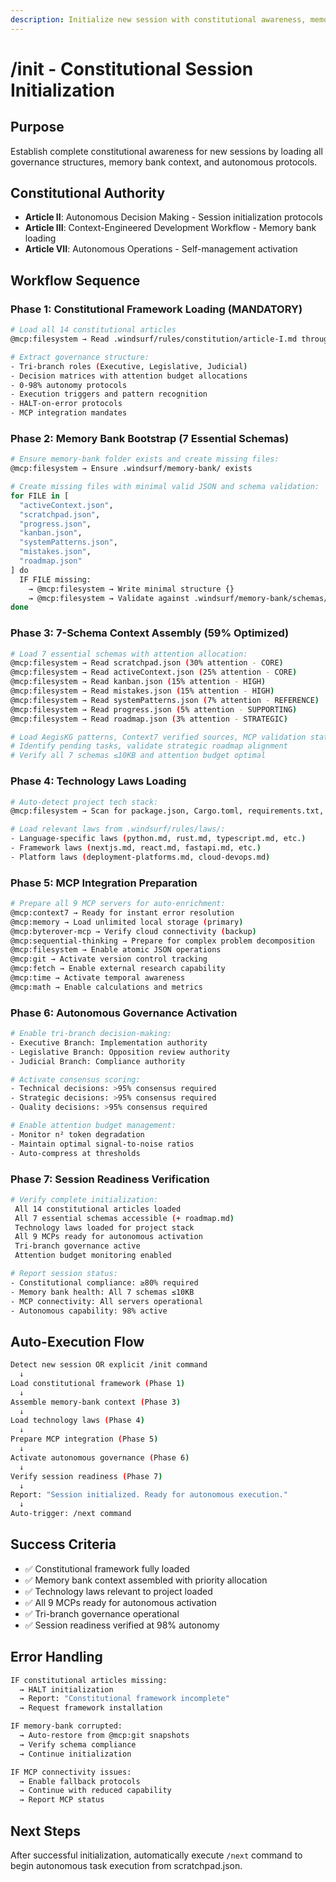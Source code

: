 ```yaml
---
description: Initialize new session with constitutional awareness, memory bank context, and autonomous governance activation
---
```


# /init - Constitutional Session Initialization

## Purpose
Establish complete constitutional awareness for new sessions by loading all governance structures, memory bank context, and autonomous protocols.

## Constitutional Authority
- **Article II**: Autonomous Decision Making - Session initialization protocols
- **Article III**: Context-Engineered Development Workflow - Memory bank loading
- **Article VII**: Autonomous Operations - Self-management activation

## Workflow Sequence

### Phase 1: Constitutional Framework Loading (MANDATORY)
```bash
# Load all 14 constitutional articles
@mcp:filesystem → Read .windsurf/rules/constitution/article-I.md through article-XIV.md

# Extract governance structure:
- Tri-branch roles (Executive, Legislative, Judicial)
- Decision matrices with attention budget allocations
- 0-98% autonomy protocols
- Execution triggers and pattern recognition
- HALT-on-error protocols
- MCP integration mandates
```

### Phase 2: Memory Bank Bootstrap (7 Essential Schemas)
```bash
# Ensure memory-bank folder exists and create missing files:
@mcp:filesystem → Ensure .windsurf/memory-bank/ exists

# Create missing files with minimal valid JSON and schema validation:
for FILE in [
  "activeContext.json",
  "scratchpad.json",
  "progress.json",
  "kanban.json",
  "systemPatterns.json",
  "mistakes.json",
  "roadmap.json"
] do
  IF FILE missing:
    → @mcp:filesystem → Write minimal structure {}
    → @mcp:filesystem → Validate against .windsurf/memory-bank/schemas/* corresponding schema
done
```

### Phase 3: 7-Schema Context Assembly (59% Optimized)
```bash
# Load 7 essential schemas with attention allocation:
@mcp:filesystem → Read scratchpad.json (30% attention - CORE)
@mcp:filesystem → Read activeContext.json (25% attention - CORE)  
@mcp:filesystem → Read kanban.json (15% attention - HIGH)
@mcp:filesystem → Read mistakes.json (15% attention - HIGH)
@mcp:filesystem → Read systemPatterns.json (7% attention - REFERENCE)
@mcp:filesystem → Read progress.json (5% attention - SUPPORTING)
@mcp:filesystem → Read roadmap.json (3% attention - STRATEGIC)

# Load AegisKG patterns, Context7 verified sources, MCP validation states
# Identify pending tasks, validate strategic roadmap alignment
# Verify all 7 schemas ≤10KB and attention budget optimal
```

### Phase 4: Technology Laws Loading
```bash
# Auto-detect project tech stack:
@mcp:filesystem → Scan for package.json, Cargo.toml, requirements.txt, go.mod, pom.xml

# Load relevant laws from .windsurf/rules/laws/:
- Language-specific laws (python.md, rust.md, typescript.md, etc.)
- Framework laws (nextjs.md, react.md, fastapi.md, etc.)
- Platform laws (deployment-platforms.md, cloud-devops.md)
```

### Phase 5: MCP Integration Preparation
```bash
# Prepare all 9 MCP servers for auto-enrichment:
@mcp:context7 → Ready for instant error resolution
@mcp:memory → Load unlimited local storage (primary)
@mcp:byterover-mcp → Verify cloud connectivity (backup)
@mcp:sequential-thinking → Prepare for complex problem decomposition
@mcp:filesystem → Enable atomic JSON operations
@mcp:git → Activate version control tracking
@mcp:fetch → Enable external research capability
@mcp:time → Activate temporal awareness
@mcp:math → Enable calculations and metrics
```

### Phase 6: Autonomous Governance Activation
```bash
# Enable tri-branch decision-making:
- Executive Branch: Implementation authority
- Legislative Branch: Opposition review authority
- Judicial Branch: Compliance authority

# Activate consensus scoring:
- Technical decisions: >95% consensus required
- Strategic decisions: >95% consensus required
- Quality decisions: >95% consensus required

# Enable attention budget management:
- Monitor n² token degradation
- Maintain optimal signal-to-noise ratios
- Auto-compress at thresholds
```

### Phase 7: Session Readiness Verification
```bash
# Verify complete initialization:
 All 14 constitutional articles loaded
 All 7 essential schemas accessible (+ roadmap.md)
 Technology laws loaded for project stack
 All 9 MCPs ready for autonomous activation
 Tri-branch governance active
 Attention budget monitoring enabled

# Report session status:
- Constitutional compliance: ≥80% required
- Memory bank health: All 7 schemas ≤10KB
- MCP connectivity: All servers operational
- Autonomous capability: 98% active
```

## Auto-Execution Flow
```bash
Detect new session OR explicit /init command
  ↓
Load constitutional framework (Phase 1)
  ↓
Assemble memory-bank context (Phase 3)
  ↓
Load technology laws (Phase 4)
  ↓
Prepare MCP integration (Phase 5)
  ↓
Activate autonomous governance (Phase 6)
  ↓
Verify session readiness (Phase 7)
  ↓
Report: "Session initialized. Ready for autonomous execution."
  ↓
Auto-trigger: /next command
```

## Success Criteria
- ✅ Constitutional framework fully loaded
- ✅ Memory bank context assembled with priority allocation
- ✅ Technology laws relevant to project loaded
- ✅ All 9 MCPs ready for autonomous activation
- ✅ Tri-branch governance operational
- ✅ Session readiness verified at 98% autonomy

## Error Handling
```bash
IF constitutional articles missing:
  → HALT initialization
  → Report: "Constitutional framework incomplete"
  → Request framework installation

IF memory-bank corrupted:
  → Auto-restore from @mcp:git snapshots
  → Verify schema compliance
  → Continue initialization

IF MCP connectivity issues:
  → Enable fallback protocols
  → Continue with reduced capability
  → Report MCP status
```

## Next Steps
After successful initialization, automatically execute `/next` command to begin autonomous task execution from scratchpad.json.